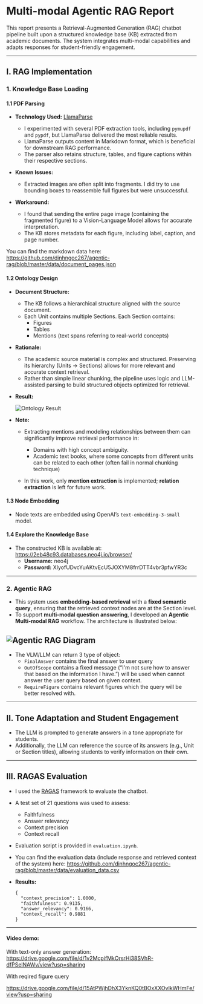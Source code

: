 # Multi-modal Agentic RAG Report

This report presents a Retrieval-Augmented Generation (RAG) chatbot pipeline built upon a structured knowledge base (KB) extracted from academic documents. The system integrates multi-modal capabilities and adapts responses for student-friendly engagement.

---

## I. RAG Implementation

### 1. Knowledge Base Loading

#### 1.1 PDF Parsing

- **Technology Used:** [LlamaParse](https://www.llamaindex.ai/llamaparse)  
  - I experimented with several PDF extraction tools, including `pymupdf` and `pypdf`, but LlamaParse delivered the most reliable results.  
  - LlamaParse outputs content in Markdown format, which is beneficial for downstream RAG performance.  
  - The parser also retains structure, tables, and figure captions within their respective sections.

- **Known Issues:**  
  - Extracted images are often split into fragments. I did try to use bounding boxes to reassemble full figures but were unsuccessful.  

- **Workaround:**  
  - I found that sending the entire page image (containing the fragmented figure) to a Vision-Language Model allows for accurate interpretation.  
  - The KB stores metadata for each figure, including label, caption, and page number.

You can find the markdown data here: https://github.com/dinhngoc267/agentic-rag/blob/master/data/document_pages.json

#### 1.2 Ontology Design

- **Document Structure:**  
  - The KB follows a hierarchical structure aligned with the source document.  
  - Each Unit contains multiple Sections. Each Section contains:
    - Figures
    - Tables
    - Mentions (text spans referring to real-world concepts)

- **Rationale:**  
  - The academic source material is complex and structured. Preserving its hierarchy (Units → Sections) allows for more relevant and accurate context retrieval.  
  - Rather than simple linear chunking, the pipeline uses logic and LLM-assisted parsing to build structured objects optimized for retrieval.

- **Result:**

  ![Ontology Result](https://github.com/user-attachments/assets/e821ea1c-6055-46b9-a354-57face5b58d4)

- **Note:**  
  - Extracting mentions and modeling relationships between them can significantly improve retrieval performance in:
    + Domains with high concept ambiguity.
    + Academic text books, where some concepts from different units can be related to each other (often fail in normal chunking technique)
        
  - In this work, only **mention extraction** is implemented; **relation extraction** is left for future work.

#### 1.3 Node Embedding

- Node texts are embedded using OpenAI’s `text-embedding-3-small` model.

#### 1.4 Explore the Knowledge Base

- The constructed KB is available at:  
  https://2eb48c93.databases.neo4j.io/browser/  
  - **Username:** neo4j  
  - **Password:** XIyofUDvcYuAKtvEcU5JOXYM8frrDTT4vbr3pfwYR3c

---

### 2. Agentic RAG

- This system uses **embedding-based retrieval** with a **fixed semantic query**, ensuring that the retrieved context nodes are at the Section level.
- To support **multi-modal question answering**, I developed an **Agentic Multi-modal RAG** workflow. The architecture is illustrated below:

![Agentic RAG Diagram](https://github.com/user-attachments/assets/9f1dba0b-aa60-40e0-81f4-5763ddfe22f1)
- 
- The VLM/LLM can return 3 type of object:
  - `FinalAnswer` contains the final answer to user query
  - `OutOfScope` contains a fixed message (“I'm not sure how to answer that based on the information I have.”) will be used when cannot answer the user query based on given context. 
  - `RequireFigure` contains relevant figures which the query will be better resolved with. 
---

## II. Tone Adaptation and Student Engagement

- The LLM is prompted to generate answers in a tone appropriate for students.  
- Additionally, the LLM can reference the source of its answers (e.g., Unit or Section titles), allowing students to verify information on their own.

---

## III. RAGAS Evaluation

- I used the [RAGAS](https://github.com/explodinggradients/ragas) framework to evaluate the chatbot.  
- A test set of 21 questions  was used to assess:
  - Faithfulness
  - Answer relevancy
  - Context precision
  - Context recall


- Evaluation script is provided in `evaluation.ipynb`.
- You can find the evaluation data (include response and retrieved context of the system) here: https://github.com/dinhngoc267/agentic-rag/blob/master/data/evaluation_data.csv
- **Results:**

  ```
  {
    "context_precision": 1.0000,
    "faithfulness": 0.9135,
    "answer_relevancy": 0.9166,
    "context_recall": 0.9881
  }
  ```

---

#### Video demo:

With text-only answer generation:
https://drive.google.com/file/d/1v2McpifMkOrsrHi38SVhR-dfPSelNAWv/view?usp=sharing

With reqired figure query

https://drive.google.com/file/d/15AtPWjhDhX3YknKQ0tBOxXXOvIkWHmFe/view?usp=sharing 

